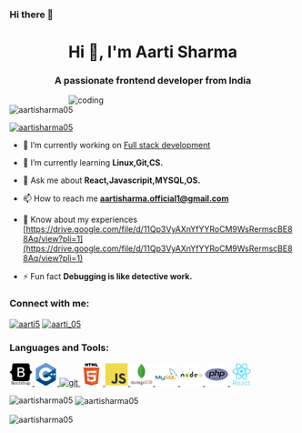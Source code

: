 ### Hi there 👋

<h1 align="center">Hi 👋, I'm Aarti Sharma</h1>
<h3 align="center">A passionate frontend developer from India</h3>
<img align="right" alt="coding" width="400" src="https://media.tenor.com/S59bPkT0pqcAAAAC/programming.gif"/> 

<p align="left"> <img src="https://komarev.com/ghpvc/?username=aartisharma05&label=Profile%20views&color=0e75b6&style=flat" alt="aartisharma05" /> </p>

<p align="left"> <a href="https://github.com/ryo-ma/github-profile-trophy"><img src="https://github-profile-trophy.vercel.app/?username=aartisharma05" alt="aartisharma05" /></a> </p>

- 🔭 I’m currently working on [Full stack development](https://project-movie-database.netlify.app/)

- 🌱 I’m currently learning **Linux,Git,CS.**

- 💬 Ask me about **React,Javascripit,MYSQL,OS.**

- 📫 How to reach me **aartisharma.official1@gmail.com**

- 📄 Know about my experiences [https://drive.google.com/file/d/11Qp3VyAXnYfYYRoCM9WsRermscBE88Aq/view?pli=1](https://drive.google.com/file/d/11Qp3VyAXnYfYYRoCM9WsRermscBE88Aq/view?pli=1)

- ⚡ Fun fact **Debugging is like detective work.**

<h3 align="left">Connect with me:</h3>
<p align="left">
<a href="https://linkedin.com/in/aarti5" target="blank"><img align="center" src="https://raw.githubusercontent.com/rahuldkjain/github-profile-readme-generator/master/src/images/icons/Social/linked-in-alt.svg" alt="aarti5" height="30" width="40" /></a>
<a href="https://www.leetcode.com/aarti_05" target="blank"><img align="center" src="https://raw.githubusercontent.com/rahuldkjain/github-profile-readme-generator/master/src/images/icons/Social/leet-code.svg" alt="aarti_05" height="30" width="40" /></a>
</p>

<h3 align="left">Languages and Tools:</h3>
<p align="left"> <a href="https://getbootstrap.com" target="_blank" rel="noreferrer"> <img src="https://raw.githubusercontent.com/devicons/devicon/master/icons/bootstrap/bootstrap-plain-wordmark.svg" alt="bootstrap" width="40" height="40"/> </a> <a href="https://www.w3schools.com/cpp/" target="_blank" rel="noreferrer"> <img src="https://raw.githubusercontent.com/devicons/devicon/master/icons/cplusplus/cplusplus-original.svg" alt="cplusplus" width="40" height="40"/> </a> <a href="https://git-scm.com/" target="_blank" rel="noreferrer"> <img src="https://www.vectorlogo.zone/logos/git-scm/git-scm-icon.svg" alt="git" width="40" height="40"/> </a> <a href="https://www.w3.org/html/" target="_blank" rel="noreferrer"> <img src="https://raw.githubusercontent.com/devicons/devicon/master/icons/html5/html5-original-wordmark.svg" alt="html5" width="40" height="40"/> </a> <a href="https://developer.mozilla.org/en-US/docs/Web/JavaScript" target="_blank" rel="noreferrer"> <img src="https://raw.githubusercontent.com/devicons/devicon/master/icons/javascript/javascript-original.svg" alt="javascript" width="40" height="40"/> </a> <a href="https://www.mongodb.com/" target="_blank" rel="noreferrer"> <img src="https://raw.githubusercontent.com/devicons/devicon/master/icons/mongodb/mongodb-original-wordmark.svg" alt="mongodb" width="40" height="40"/> </a> <a href="https://www.mysql.com/" target="_blank" rel="noreferrer"> <img src="https://raw.githubusercontent.com/devicons/devicon/master/icons/mysql/mysql-original-wordmark.svg" alt="mysql" width="40" height="40"/> </a> <a href="https://nodejs.org" target="_blank" rel="noreferrer"> <img src="https://raw.githubusercontent.com/devicons/devicon/master/icons/nodejs/nodejs-original-wordmark.svg" alt="nodejs" width="40" height="40"/> </a> <a href="https://www.php.net" target="_blank" rel="noreferrer"> <img src="https://raw.githubusercontent.com/devicons/devicon/master/icons/php/php-original.svg" alt="php" width="40" height="40"/> </a> <a href="https://reactjs.org/" target="_blank" rel="noreferrer"> <img src="https://raw.githubusercontent.com/devicons/devicon/master/icons/react/react-original-wordmark.svg" alt="react" width="40" height="40"/> </a> </p>

<p><img align="left" src="https://github-readme-stats.vercel.app/api/top-langs?username=aartisharma05&show_icons=true&locale=en&layout=compact" alt="aartisharma05" /></p>

<p>&nbsp;<img align="center" src="https://github-readme-stats.vercel.app/api?username=aartisharma05&show_icons=true&locale=en" alt="aartisharma05" /></p>

<p><img align="center" src="https://github-readme-streak-stats.herokuapp.com/?user=aartisharma05&" alt="aartisharma05" /></p>


